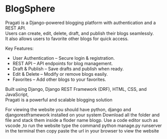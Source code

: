 # BlogSphere
Pragati is a Django-powered blogging platform with authentication and a REST API.  
Users can create, edit, delete, draft, and publish their blogs seamlessly.  
It also allows users to favorite other blogs for quick access.  

Key Features:  
- User Authentication – Secure login & registration.  
- REST API – API endpoints for blog management.  
- Draft & Publish – Save drafts and publish when ready.  
- Edit & Delete – Modify or remove blogs easily.  
- Favorites – Add other blogs to your favorites.  

Built using Django, Django REST Framework (DRF), HTML, CSS, and JavaScript,  
Pragati is a powerful and scalable blogging solution

For viewing the website you should have python, django and djangorestframework installed on your system
Download all the folder and file and stack them inside a floder name blogp.
Use a code editor such as vscode ,to run the website type the command python manage.py runserver in the terminal then copy paste the url in your browser to view the website
